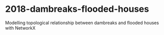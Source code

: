 # 2018-dambreaks-flooded-houses
Modelling topological relationship between dambreaks and flooded houses with NetworkX
